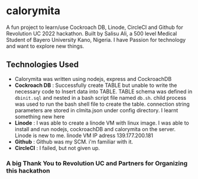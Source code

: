 # calorymita
A fun project to learn/use Cockroach DB, Linode, CircleCI and Github for Revolution UC 2022 hackathon. Built by Salisu Ali, a 500 level Medical Student of Bayero University Kano, Nigeria. I have Passion for technology and want to explore new things.

## Technologies Used
 - Calorymita was written using nodejs, express and CockroachDB 
 - **Cockroach DB** : Successfully create TABLE but unable to write the necessary code to Insert data into TABLE. TABLE schema was defined in ```dbinit.sql``` and nested in a bash script file named ```db.sh```. child process was used to run the bash shell file to create the table. connection string parameters are stored in clmita.json under config directory. I learnt something new here
 - **Linode** : I was able to create a linode VM with linux image. I was able to install and run nodejs, cockroachDB and calorymita on the server. Linode is new to me. linode VM IP adress 139.177.200.181
 - **Github** : Github was my SCM. i'm familiar with it.
 - **CircleCI** : I failed, but not given up.


### A big Thank You to Revolution UC and Partners for Organizing this hackathon

